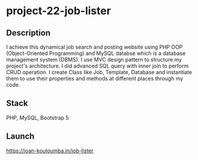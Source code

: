 # project-22-job-lister

## Description

I achieve this dynamical job search and posting website using PHP OOP (Object-Oriented Programming) and MySQL databse which is a database management system (DBMS). I use MVC design pattern to structure my project's architecture. I did advanced SQL query with inner join to perform CRUD operation. I create Class like Job, Template, Database and instantiate them to use their properties and methods at different places through my code.

## Stack

PHP, MySQL, Bootstrap 5

## Launch

https://joan-kouloumba.in/job-lister
